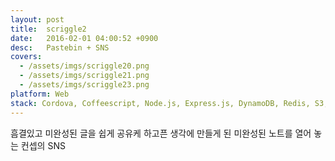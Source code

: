 ```yaml
---
layout: post
title:  scriggle2
date:   2016-02-01 04:00:52 +0900
desc:   Pastebin + SNS
covers:
  - /assets/imgs/scriggle20.png
  - /assets/imgs/scriggle21.png
  - /assets/imgs/scriggle23.png
platform: Web
stack: Cordova, Coffeescript, Node.js, Express.js, DynamoDB, Redis, S3, EC2
---
```

흠결있고 미완성된 글을 쉽게 공유케 하고픈 생각에 만들게 된 미완성된 노트를 열어 놓는 컨셉의 SNS
